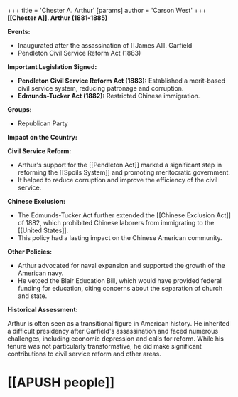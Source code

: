 +++
 title = 'Chester A. Arthur'
[params]
	author = 'Carson West'
+++
**[[Chester A]]. Arthur (1881-1885)**

**Events:**

* Inaugurated after the assassination of [[James A]]. Garfield
* Pendleton Civil Service Reform Act (1883)

**Important Legislation Signed:**

* **Pendleton Civil Service Reform Act (1883):** Established a merit-based civil service system, reducing patronage and corruption.
* **Edmunds-Tucker Act (1882):** Restricted Chinese immigration.

**Groups:**

* Republican Party

**Impact on the Country:**

**Civil Service Reform:**

* Arthur's support for the [[Pendleton Act]] marked a significant step in reforming the [[Spoils System]] and promoting meritocratic government.
* It helped to reduce corruption and improve the efficiency of the civil service.

**Chinese Exclusion:**

* The Edmunds-Tucker Act further extended the [[Chinese Exclusion Act]] of 1882, which prohibited Chinese laborers from immigrating to the [[United States]].
* This policy had a lasting impact on the Chinese American community.

**Other Policies:**

* Arthur advocated for naval expansion and supported the growth of the American navy.
* He vetoed the Blair Education Bill, which would have provided federal funding for education, citing concerns about the separation of church and state.

**Historical Assessment:**

Arthur is often seen as a transitional figure in American history. He inherited a difficult presidency after Garfield's assassination and faced numerous challenges, including economic depression and calls for reform. While his tenure was not particularly transformative, he did make significant contributions to civil service reform and other areas.
# [[APUSH people]]
